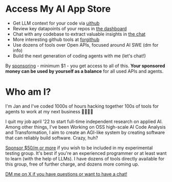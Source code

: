 # Access My AI App Store

- Get LLM context for your code via [uithub](https://uithub.com)
- Review key datapoints of your repos in [the dashboard](https://dashboard.uithub.com)
- Chat with any codebase to extract valuable insights in [the chat](https://chat.uithub.com)
- More interesting github tools at [forgithub](https://forgithub.com)
- Use dozens of tools over Open APIs, focused around AI SWE (dm for info)
- Build the next generation of coding agents with me (let's chat!)

By [sponsoring](https://github.com/sponsors/janwilmake) - minimum $1 - you get access to all of this. **Your sponsored money can be used by yourself as a balance** for all used APIs and agents.

# Who am I?

I'm Jan and I've coded 1000s of hours hacking together 100s of tools for agents to work at my next business 🫡🫡🫡🤖

I quit my job april '22 to start full-time independent research on applied AI. Among other things, I've been Working on OSS high-scale AI Code Analysis and Transformation, I aim to create an AGI-like system by creating software that can reliably build software. Crazy, huh?

[Sponsor $50/m or more](https://github.com/sponsors/janwilmake) if you wish to be included in my experimental testing group. It's best if you're an experienced programmer or at least want to learn (with the help of LLMs). I have dozens of tools directly available for this group, free of further charge, and dozens more coming up.

[DM me on X if you have questions or want to have a chat!](https://x.com/janwilmake)

